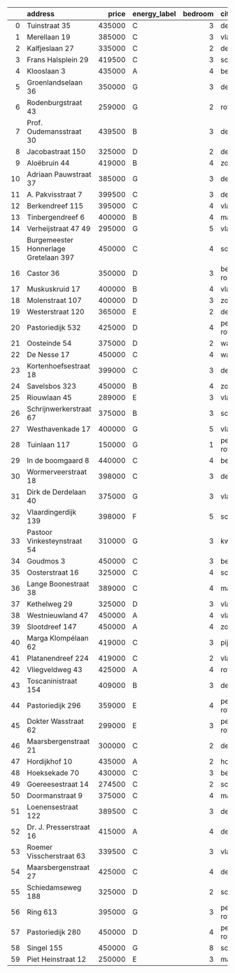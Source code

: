 |    | address                               |   price | energy_label   |   bedroom | city                |   house_age |   house_id |
|---:|:--------------------------------------|--------:|:---------------|----------:|:--------------------|------------:|-----------:|
|  0 | Tuinstraat 35                         |  435000 | C              |         3 | delft               |         112 |   43431911 |
|  1 | Merellaan 19                          |  385000 | C              |         3 | vlaardingen         |          88 |   43492016 |
|  2 | Kalfjeslaan 27                        |  335000 | C              |         2 | delft               |          45 |   43428575 |
|  3 | Frans Halsplein 29                    |  419500 | C              |         3 | schiedam            |          93 |   43419624 |
|  4 | Klooslaan 3                           |  435000 | A              |         4 | bergschenhoek       |          22 |   43432191 |
|  5 | Groenlandselaan 36                    |  350000 | G              |         3 | delft               |         119 |   43425656 |
|  6 | Rodenburgstraat 43                    |  259000 | G              |         2 | rotterdam           |          96 |   43437968 |
|  7 | Prof. Oudemansstraat 30               |  439500 | B              |         3 | delft               |          72 |   43434587 |
|  8 | Jacobastraat 150                      |  325000 | D              |         2 | den-haag            |         142 |   43433635 |
|  9 | Aloëbruin 44                          |  419000 | B              |         4 | zoetermeer          |          34 |   43401627 |
| 10 | Adriaan Pauwstraat 37                 |  385000 | G              |         3 | delft               |          96 |   43494940 |
| 11 | A. Pakvisstraat 7                     |  399500 | C              |         3 | den-haag            |          42 |   43496246 |
| 12 | Berkendreef 115                       |  395000 | C              |         4 | vlaardingen         |          49 |   43429290 |
| 13 | Tinbergendreef 6                      |  400000 | B              |         4 | maassluis           |          47 |   43438922 |
| 14 | Verheijstraat 47 49                   |  295000 | G              |         5 | vlaardingen         |          87 |   43424872 |
| 15 | Burgemeester Honnerlage Gretelaan 397 |  450000 | C              |         4 | schiedam            |          35 |   43481836 |
| 16 | Castor 36                             |  350000 | D              |         3 | berkel-en-rodenrijs |          51 |   43426840 |
| 17 | Muskuskruid 17                        |  400000 | B              |         4 | vlaardingen         |          39 |   43434571 |
| 18 | Molenstraat 107                       |  400000 | D              |         3 | zoetermeer          |          89 |   43431319 |
| 19 | Westerstraat 120                      |  365000 | E              |         2 | delft               |         138 |   43426254 |
| 20 | Pastoriedijk 532                      |  425000 | D              |         4 | pernis-rotterdam    |        2024 |   43405993 |
| 21 | Oosteinde 54                          |  375000 | D              |         2 | wateringen          |         191 |   43421230 |
| 22 | De Nesse 17                           |  450000 | C              |         4 | wateringen          |          56 |   43430692 |
| 23 | Kortenhoefsestraat 18                 |  399000 | C              |         3 | den-haag            |          97 |   43418862 |
| 24 | Savelsbos 323                         |  450000 | B              |         4 | zoetermeer          |          50 |   43436183 |
| 25 | Riouwlaan 45                          |  289000 | E              |         3 | vlaardingen         |          73 |   43436337 |
| 26 | Schrijnwerkerstraat 67                |  375000 | B              |         3 | schiedam            |          39 |   43424895 |
| 27 | Westhavenkade 17                      |  400000 | G              |         5 | vlaardingen         |         124 |   42196845 |
| 28 | Tuinlaan 117                          |  150000 | G              |         1 | pernis-rotterdam    |         124 |   43431646 |
| 29 | In de boomgaard 8                     |  440000 | C              |         4 | bergschenhoek       |          56 |   43497516 |
| 30 | Wormerveerstraat 18                   |  398000 | C              |         3 | den-haag            |          74 |   43465786 |
| 31 | Dirk de Derdelaan 40                  |  375000 | G              |         3 | vlaardingen         |          65 |   43406419 |
| 32 | Vlaardingerdijk 139                   |  398000 | F              |         5 | schiedam            |          95 |   43418579 |
| 33 | Pastoor Vinkesteynstraat 54           |  310000 | G              |         3 | kwintsheul          |          86 |   43459042 |
| 34 | Goudmos 3                             |  450000 | C              |         3 | bergschenhoek       |          34 |   43413634 |
| 35 | Oosterstraat 16                       |  325000 | C              |         4 | schiedam            |         140 |   43434957 |
| 36 | Lange Boonestraat 38                  |  389000 | C              |         4 | maassluis           |          39 |   43413228 |
| 37 | Kethelweg 29                          |  325000 | D              |         3 | vlaardingen         |          91 |   43452830 |
| 38 | Westnieuwland 47                      |  450000 | A              |         4 | vlaardingen         |          25 |   42321236 |
| 39 | Slootdreef 147                        |  450000 | A              |         4 | zoetermeer          |          46 |   43434643 |
| 40 | Marga Klompélaan 62                   |  419000 | C              |         3 | pijnacker           |          33 |   43433724 |
| 41 | Platanendreef 224                     |  419000 | C              |         2 | vlaardingen         |          38 |   43418824 |
| 42 | Vliegveldweg 43                       |  425000 | A              |         4 | rotterdam           |          65 |   43473799 |
| 43 | Toscaninistraat 154                   |  409000 | B              |         3 | den-haag            |          44 |   43434144 |
| 44 | Pastoriedijk 296                      |  359000 | E              |         4 | pernis-rotterdam    |          88 |   43423293 |
| 45 | Dokter Wasstraat 62                   |  299000 | E              |         3 | pernis-rotterdam    |          64 |   43430460 |
| 46 | Maarsbergenstraat 21                  |  300000 | C              |         2 | den-haag            |          75 |   43437640 |
| 47 | Hordijkhof 10                         |  435000 | A              |         2 | honselersdijk       |          23 |   43403708 |
| 48 | Hoeksekade 70                         |  430000 | C              |         3 | bergschenhoek       |          92 |   43431956 |
| 49 | Goereesestraat 14                     |  274500 | C              |         2 | schiedam            |         115 |   43428960 |
| 50 | Doormanstraat 9                       |  375000 | C              |         4 | maasdijk            |          52 |   43432963 |
| 51 | Loenensestraat 122                    |  389500 | C              |         3 | den-haag            |         118 |   42324079 |
| 52 | Dr. J. Presserstraat 16               |  415000 | A              |         4 | den-haag            |          42 |   43417458 |
| 53 | Roemer Visscherstraat 63              |  339500 | C              |         3 | vlaardingen         |          63 |   43439364 |
| 54 | Maarsbergenstraat 27                  |  425000 | C              |         4 | den-haag            |          75 |   43497367 |
| 55 | Schiedamseweg 188                     |  325000 | D              |         2 | schiedam            |         101 |   43411560 |
| 56 | Ring 613                              |  395000 | G              |         3 | pernis-rotterdam    |          97 |   43496243 |
| 57 | Pastoriedijk 280                      |  450000 | D              |         4 | pernis-rotterdam    |         124 |   42316553 |
| 58 | Singel 155                            |  450000 | G              |         8 | schiedam            |         138 |   43411413 |
| 59 | Piet Heinstraat 12                    |  250000 | E              |         3 | maassluis           |         114 |   43432615 |